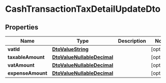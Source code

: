 
# CashTransactionTaxDetailUpdateDto

## Properties
Name | Type | Description | Notes
------------ | ------------- | ------------- | -------------
**vatId** | [**DtoValueString**](DtoValueString.md) |  |  [optional]
**taxableAmount** | [**DtoValueNullableDecimal**](DtoValueNullableDecimal.md) |  |  [optional]
**vatAmount** | [**DtoValueNullableDecimal**](DtoValueNullableDecimal.md) |  |  [optional]
**expenseAmount** | [**DtoValueNullableDecimal**](DtoValueNullableDecimal.md) |  |  [optional]



